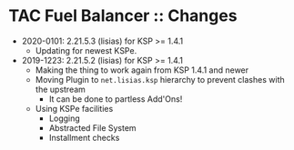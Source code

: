 # TAC Fuel Balancer :: Changes 

* 2020-0101: 2.21.5.3 (lisias) for KSP >= 1.4.1
	+ Updating for newest KSPe.
* 2019-1223: 2.21.5.2 (lisias) for KSP >= 1.4.1
	+ Making the thing to work again from KSP 1.4.1 and newer
	+ Moving Plugin to `net.lisias.ksp` hierarchy to prevent clashes with the upstream
		- It can be done to partless Add'Ons!
	+ Using KSPe facilities
		- Logging
		- Abstracted File System
		- Installment checks
